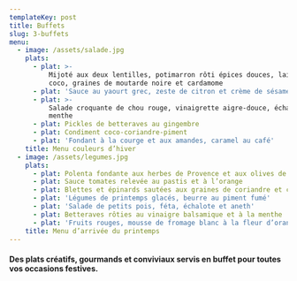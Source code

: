 ```yaml
---
templateKey: post
title: Buffets
slug: 3-buffets
menu:
  - image: /assets/salade.jpg
    plats:
      - plat: >-
          Mijoté aux deux lentilles, potimarron rôti épices douces, lait de
          coco, graines de moutarde noire et cardamome
      - plat: 'Sauce au yaourt grec, zeste de citron et crème de sésame'
      - plat: >-
          Salade croquante de chou rouge, vinaigrette aigre-douce, échalotes et
          menthe
      - plat: Pickles de betteraves au gingembre
      - plat: Condiment coco-coriandre-piment
      - plat: 'Fondant à la courge et aux amandes, caramel au café'
    title: Menu couleurs d’hiver
  - image: /assets/legumes.jpg
    plats:
      - plat: Polenta fondante aux herbes de Provence et aux olives de Kalamata
      - plat: Sauce tomates relevée au pastis et à l’orange
      - plat: Blettes et épinards sautées aux graines de coriandre et citron confit
      - plat: 'Légumes de printemps glacés, beurre au piment fumé'
      - plat: 'Salade de petits pois, féta, échalote et aneth'
      - plat: Betteraves rôties au vinaigre balsamique et à la menthe
      - plat: 'Fruits rouges, mousse de fromage blanc à la fleur d’oranger, caramel'
    title: Menu d’arrivée du printemps
---
```

#### Des plats créatifs, gourmands et conviviaux servis en buffet pour toutes vos occasions festives.
